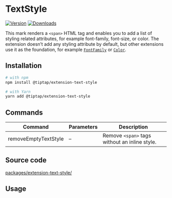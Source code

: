 # TextStyle
[![Version](https://img.shields.io/npm/v/@tiptap/extension-text-style.svg?label=version)](https://www.npmjs.com/package/@tiptap/extension-text-style)
[![Downloads](https://img.shields.io/npm/dm/@tiptap/extension-text-style.svg)](https://npmcharts.com/compare/@tiptap/extension-text-style?minimal=true)

This mark renders a `<span>` HTML tag and enables you to add a list of styling related attributes, for example font-family, font-size, or color. The extension doesn’t add any styling attribute by default, but other extensions use it as the foundation, for example [`FontFamily`](/api/extensions/font-family) or [`Color`](/api/extensions/color).

## Installation
```bash
# with npm
npm install @tiptap/extension-text-style

# with Yarn
yarn add @tiptap/extension-text-style
```

## Commands
| Command              | Parameters | Description                                   |
| -------------------- | ---------- | --------------------------------------------- |
| removeEmptyTextStyle | –          | Remove `<span>` tags without an inline style. |

## Source code
[packages/extension-text-style/](https://github.com/ueberdosis/tiptap/blob/main/packages/extension-text-style/)

## Usage
<demo name="Marks/TextStyle" />

